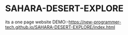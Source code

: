# SAHARA-DESERT-EXPLORE 
its a one page website
DEMO:-https://new-programmer-tech.github.io/SAHARA-DESERT-EXPLORE/index.html
